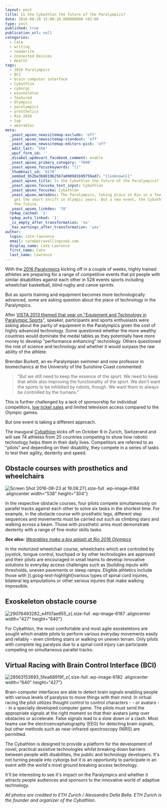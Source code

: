 ```yaml
---
layout: post
title: Is the Cybathlon the future of the Paralympics?
date: 2016-08-28 15:00:10.000000000 +02:00
type: post
published: true
publication_url: null
categories:
  - Cate
  - writing
  - readwrite
  - Connected Devices
  - Health
tags:
  - 2016 Paralympics
  - BCI
  - brain computer interface
  - Cybathlon
  - cyborgs
  - exoskeleton
  - featured
  - Olympics
  - paralympics
  - prosthetics
  - Rio 2016
  - top
  - wearables
meta:
  _yoast_wpseo_newssitemap-exclude: 'off'
  _yoast_wpseo_newssitemap-standout: 'off'
  _yoast_wpseo_newssitemap-editors-pick: 'off'
  _edit_last: '550'
  _wpuf_form_id: ''
  _disabel_wpdevart_facebook_comment: enable
  _yoast_wpseo_primary_category: '7090'
  _yoast_wpseo_focuskeywords: "[]"
  _thumbnail_id: '6170'
  _oembed_9526e3b881962567a0909d1b99759ad7: "{{unknown}}"
  _yoast_wpseo_title: Is the Cybathlon the future of the Paralympics?
  _yoast_wpseo_focuskw_text_input: Cybathlon
  _yoast_wpseo_focuskw: Cybathlon
  _yoast_wpseo_metadesc: The Paralympics, taking place in Rio in a few weeks, often
    get the short shrift in Olympic years. But a new event, the Cybathlon, may be
    the future.
  _yoast_wpseo_linkdex: '78'
  rp4wp_cached: '1'
  rp4wp_auto_linked: '1'
  _is_empty_after_transformation: 'no'
  _has_warnings_after_transformation: 'yes'
author:
  login: cate-lawrence
  email: cate@atravellingcook.com
  display_name: Cate Lawrence
  first_name: Cate
  last_name: Lawrence
---
```

With the [2016
Paralympics](https://www.rio2016.com/en/paralympics/sports) kicking off
in a couple of weeks, highly trained athletes are preparing for a range
of competitive events that pit people with similar disabilities against
each other in 528 events sports including wheelchair basketball, blind
rugby and canoe sprints.

But as sports training and equipment becomes more technologically
advanced, some are asking question about the place of technology in the
Paralympics.

After [VISTA 2013 themed that year on "Equipment and Technology in
Paralympic Sports](https://www.paralympic.org/vista-2013)", speaker,
participants and sports enthusiasts were asking about the parity of
equipment in the Paralympics given the cost of highly advanced
technology. Some questioned whether the more wealthy countries would
dominate the medal tables as they potentially have more money to develop
"performance enhancing" technology. Others questioned the role of
science and technology and whether it would surpass the raw ability of
the athlete.

Brendan Burkett, an ex-Paralympian swimmer and now professor in
biomechanics at the University of the Sunshine Coast commented:

> <div>
>
> "But we still need to keep the essence of the sport. We need to keep
> that while also improving the functionality of the sport. We don't
> want the sports to be inhibited by robots, though. We want them to
> always be controlled by the humans."
>
> </div>

This is further challenged by a lack of sponsorship for individual
competitors, [low ticket
sales](https://www.theguardian.com/sport/2016/aug/17/paralympic-ticket-sales-slow-as-fears-mount)
and limited television access compared to the Olympic games.

But one event is taking a different approach.

The inaugural [Cybathlon](http://www.cybathlon.ethz.ch/) kicks off on
October 8 in Zurich, Switzerand and will see 74 athletes from 25
countries competing to show how robotic technology helps them in their
daily lives. Competitors are referred to as "pilots" and depending on
their disability, they compete in a series of tasks to test their
agility, dexterity and speed.

Obstacle courses with prosthetics and wheelchairs
-------------------------------------------------

![Screen Shot 2016-08-23 at
19.08.27](rw-import/Screen-Shot-2016-08-23-at-19.08.27.jpg){.size-full
.wp-image-6184 .aligncenter width="538" height="304"}

In the respective obstacle courses, four pilots compete simultaneously
on parallel tracks against each other to solve six tasks in the shortest
time. For example, in the obstacle course with prosthetic legs,
different step sequences and movements must be carried out such as
climbing stars and walking across a beam. Those with prosthetic arms
must demonstrate dexterity with a range of fine motor skills tasks.

***See also:** [Wearables make a big splash at Rio 2016
Olympics](https://readwrite.com/2016/08/13/wearables-hit-olympic-pools-splash-dl1/)*

In the motorized wheelchair course, wheelchairs which are controlled by
joystick, tongue control, touchpad or by other technologies are approved
and their pilots are encouraged in small teams to develop innovative
solutions to everyday access challenges such as [building inputs with
thresholds, uneven pavements or steep ramps. Eligible athletics include
those with ]{.goog-text-highlight}various types of spinal cord injuries,
bilateral leg amputations or other serious injuries that make walking
impossible.

<div class="image-credit-wrapper">

Exoskeleton obstacle course
---------------------------

<div class="image-credit-wrapper">

![29076493282\_e4f07ae855\_z](rw-import/29076493282_e4f07ae855_z.jpg){.size-full
.wp-image-6187 .aligncenter width="427" height="640"}

</div>

<div class="image-credit-wrapper">

</div>

For Cybathlon, the most comfortable and most agile exoskeletons are
sought which enable pilots to perform various everyday movements easily
and reliably - even climbing stairs or walking on uneven terrain. Only
pilots with complete leg paralysis due to a spinal cord injury can
participate competing on simultaneous parallel tracks.

<div class="image-credit-wrapper">

</div>

<div class="image-credit-wrapper">

Virtual Racing with Brain Control Interface (BCI)
-------------------------------------------------

</div>

<div class="image-credit-wrapper">

![28563153693\_5fea68919f\_z](rw-import/28563153693_5fea68919f_z.jpg){.size-full
.wp-image-6182 .aligncenter width="640" height="427"}

</div>

<div class="image-credit-wrapper">

</div>

<div class="image-credit-wrapper">

Brain-computer interfaces are able to detect brain signals enabling
people with various levels of paralysis to move things with their mind.
In virtual racing the pilot utilizes thought control to control
characters - - or avatars - - in a specially developed computer game.
The pilots must send the appropriate signals at the right moment so that
their avatars jump over obstacles or accelerate. False signals lead to a
slow down or a clash. Most teams use the electroencephalography (EEG)
for detecting brain signals, but other methods such as near-infrared
spectroscopy (NIRS) are permitted.

The Cybathlon is designed to provide a platform for the development of
novel, practical assistive technologies whilst breaking down barriers
between people with disabilities, the public and technology developers.
It's not turning people into cyborgs but it is an opportunity to
participate in an event with the world's most ground breaking access
technology.

It'll be interesting to see it's impact on the Paralympics and whether
it attracts people audiences and sponsors to the innovative world of
adaptive technology.

*All photos are credited to ETH Zurich / Alessandro Della Bella. ETH
Zurich is the founder and organizer of the Cybathlon.*

</div>

</div>
